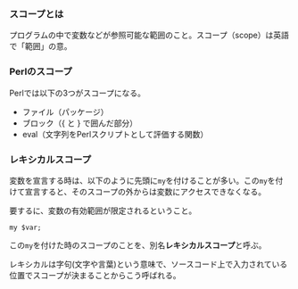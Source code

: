 

### スコープとは

プログラムの中で変数などが参照可能な範囲のこと。スコープ（scope）は英語で「範囲」の意。

### Perlのスコープ

Perlでは以下の3つがスコープになる。

* ファイル（パッケージ）
* ブロック（{ と } で囲んだ部分）
* eval（文字列をPerlスクリプトとして評価する関数）

### レキシカルスコープ

変数を宣言する時は、以下のように先頭に`my`を付けることが多い。この`my`を付けて宣言すると、そのスコープの外からは変数にアクセスできなくなる。

要するに、変数の有効範囲が限定されるということ。
```
my $var;
```

この`my`を付けた時のスコープのことを、別名**レキシカルスコープ**と呼ぶ。

レキシカルは字句(文字や言葉)という意味で、ソースコード上で入力されている位置でスコープが決まることからこう呼ばれる。
